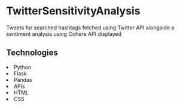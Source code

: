 # TwitterSensitivityAnalysis

Tweets for searched hashtags fetched using Twitter API alongside a sentiment analysis using Cohere API displayed

## Technologies

<li>Python</li>
<li>Flask</li>
<li>Pandas</li>
<li>APIs</li>
<li>HTML</li>
<li>CSS</li>
